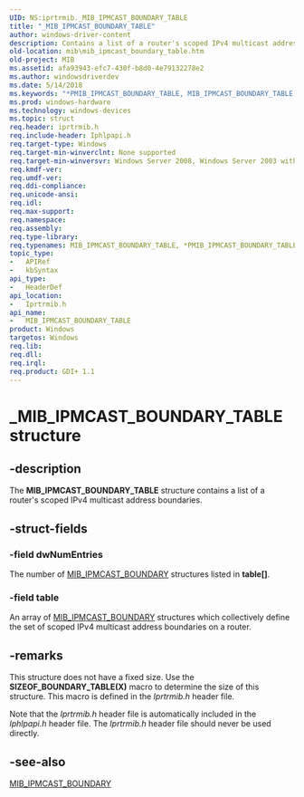 ```yaml
---
UID: NS:iprtrmib._MIB_IPMCAST_BOUNDARY_TABLE
title: "_MIB_IPMCAST_BOUNDARY_TABLE"
author: windows-driver-content
description: Contains a list of a router's scoped IPv4 multicast address boundaries.
old-location: mib\mib_ipmcast_boundary_table.htm
old-project: MIB
ms.assetid: afa93943-efc7-430f-b8d0-4e79132278e2
ms.author: windowsdriverdev
ms.date: 5/14/2018
ms.keywords: "*PMIB_IPMCAST_BOUNDARY_TABLE, MIB_IPMCAST_BOUNDARY_TABLE, MIB_IPMCAST_BOUNDARY_TABLE structure [MIB], PMIB_IPMCAST_BOUNDARY_TABLE, PMIB_IPMCAST_BOUNDARY_TABLE structure pointer [MIB], _MIB_IPMCAST_BOUNDARY_TABLE, iprtrmib/MIB_IPMCAST_BOUNDARY_TABLE, iprtrmib/PMIB_IPMCAST_BOUNDARY_TABLE, mib.mib_ipmcast_boundary_table"
ms.prod: windows-hardware
ms.technology: windows-devices
ms.topic: struct
req.header: iprtrmib.h
req.include-header: Iphlpapi.h
req.target-type: Windows
req.target-min-winverclnt: None supported
req.target-min-winversvr: Windows Server 2008, Windows Server 2003 with SP1 [desktop apps only]
req.kmdf-ver: 
req.umdf-ver: 
req.ddi-compliance: 
req.unicode-ansi: 
req.idl: 
req.max-support: 
req.namespace: 
req.assembly: 
req.type-library: 
req.typenames: MIB_IPMCAST_BOUNDARY_TABLE, *PMIB_IPMCAST_BOUNDARY_TABLE
topic_type:
-	APIRef
-	kbSyntax
api_type:
-	HeaderDef
api_location:
-	Iprtrmib.h
api_name:
-	MIB_IPMCAST_BOUNDARY_TABLE
product: Windows
targetos: Windows
req.lib: 
req.dll: 
req.irql: 
req.product: GDI+ 1.1
---
```


# _MIB_IPMCAST_BOUNDARY_TABLE structure


## -description


The <b>MIB_IPMCAST_BOUNDARY_TABLE</b> structure contains a list of  a router's scoped IPv4 multicast address boundaries.


## -struct-fields




### -field dwNumEntries

The number of <a href="https://msdn.microsoft.com/a3d900be-14c9-4ad9-bc2e-382849a6d1c6">MIB_IPMCAST_BOUNDARY</a> structures listed in <b>table[]</b>.


### -field table

An array of <a href="https://msdn.microsoft.com/a3d900be-14c9-4ad9-bc2e-382849a6d1c6">MIB_IPMCAST_BOUNDARY</a> structures which collectively define the set of scoped IPv4 multicast address boundaries on a router.


## -remarks



This structure does not have a fixed size. Use the <b>SIZEOF_BOUNDARY_TABLE(X)</b> macro to determine the size of this structure. This macro is defined in the <i>Iprtrmib.h</i> header file.

Note that the <i>Iprtrmib.h</i> header file is automatically included in the <i>Iphlpapi.h</i> header file. The  <i>Iprtrmib.h</i> header file should never be used directly.




## -see-also




<a href="https://msdn.microsoft.com/a3d900be-14c9-4ad9-bc2e-382849a6d1c6">MIB_IPMCAST_BOUNDARY</a>
 

 

